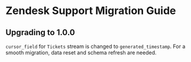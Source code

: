 # Zendesk Support Migration Guide

## Upgrading to 1.0.0

`cursor_field` for `Tickets` stream is changed to `generated_timestamp`.
For a smooth migration, data reset and schema refresh are needed.